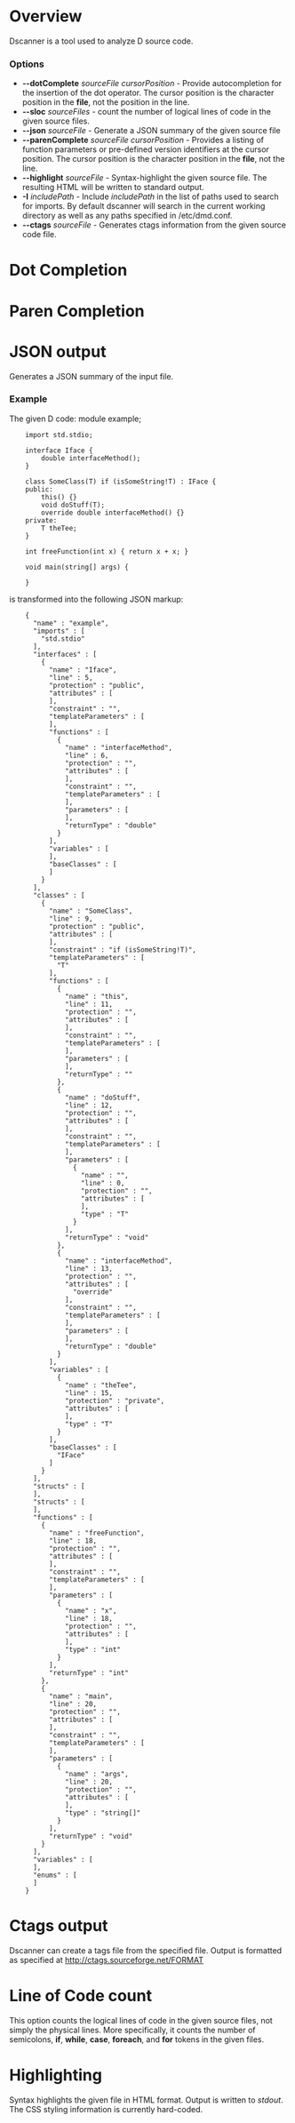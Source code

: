 # Overview
Dscanner is a tool used to analyze D source code.

### Options
* **--dotComplete** _sourceFile_ _cursorPosition_ - Provide autocompletion for the
insertion of the dot operator. The cursor position is the character position in
the **file**, not the position in the line.
* **--sloc** _sourceFiles_ - count the number of logical lines of code in the given
source files.
* **--json** _sourceFile_ - Generate a JSON summary of the given source file
* **--parenComplete** _sourceFile_ _cursorPosition_ - Provides a listing of function
parameters or pre-defined version identifiers at the cursor position. The cursor
position is the character position in the **file**, not the line.
* **--highlight** _sourceFile_ - Syntax-highlight the given source file. The
resulting HTML will be written to standard output.
* **-I** _includePath_ - Include _includePath_ in the list of paths used to search
for imports. By default dscanner will search in the current working directory as
well as any paths specified in /etc/dmd.conf.
* **--ctags** _sourceFile_ - Generates ctags information from the given source
code file.

# Dot Completion

# Paren Completion

# JSON output
Generates a JSON summary of the input file.

### Example
The given D code:
		module example;

		import std.stdio;

		interface Iface {
			double interfaceMethod();
		}

		class SomeClass(T) if (isSomeString!T) : IFace {
		public:
			this() {}
			void doStuff(T);
			override double interfaceMethod() {}
		private:
			T theTee;
		}

		int freeFunction(int x) { return x + x; }

		void main(string[] args) {

		}

is transformed into the following JSON markup:

		{
		  "name" : "example",
		  "imports" : [
			"std.stdio"
		  ],
		  "interfaces" : [
			{
			  "name" : "Iface",
			  "line" : 5,
			  "protection" : "public",
			  "attributes" : [
			  ],
			  "constraint" : "",
			  "templateParameters" : [
			  ],
			  "functions" : [
				{
				  "name" : "interfaceMethod",
				  "line" : 6,
				  "protection" : "",
				  "attributes" : [
				  ],
				  "constraint" : "",
				  "templateParameters" : [
				  ],
				  "parameters" : [
				  ],
				  "returnType" : "double"
				}
			  ],
			  "variables" : [
			  ],
			  "baseClasses" : [
			  ]
			}
		  ],
		  "classes" : [
			{
			  "name" : "SomeClass",
			  "line" : 9,
			  "protection" : "public",
			  "attributes" : [
			  ],
			  "constraint" : "if (isSomeString!T)",
			  "templateParameters" : [
				"T"
			  ],
			  "functions" : [
				{
				  "name" : "this",
				  "line" : 11,
				  "protection" : "",
				  "attributes" : [
				  ],
				  "constraint" : "",
				  "templateParameters" : [
				  ],
				  "parameters" : [
				  ],
				  "returnType" : ""
				},
				{
				  "name" : "doStuff",
				  "line" : 12,
				  "protection" : "",
				  "attributes" : [
				  ],
				  "constraint" : "",
				  "templateParameters" : [
				  ],
				  "parameters" : [
					{
					  "name" : "",
					  "line" : 0,
					  "protection" : "",
					  "attributes" : [
					  ],
					  "type" : "T"
					}
				  ],
				  "returnType" : "void"
				},
				{
				  "name" : "interfaceMethod",
				  "line" : 13,
				  "protection" : "",
				  "attributes" : [
					"override"
				  ],
				  "constraint" : "",
				  "templateParameters" : [
				  ],
				  "parameters" : [
				  ],
				  "returnType" : "double"
				}
			  ],
			  "variables" : [
				{
				  "name" : "theTee",
				  "line" : 15,
				  "protection" : "private",
				  "attributes" : [
				  ],
				  "type" : "T"
				}
			  ],
			  "baseClasses" : [
				"IFace"
			  ]
			}
		  ],
		  "structs" : [
		  ],
		  "structs" : [
		  ],
		  "functions" : [
			{
			  "name" : "freeFunction",
			  "line" : 18,
			  "protection" : "",
			  "attributes" : [
			  ],
			  "constraint" : "",
			  "templateParameters" : [
			  ],
			  "parameters" : [
				{
				  "name" : "x",
				  "line" : 18,
				  "protection" : "",
				  "attributes" : [
				  ],
				  "type" : "int"
				}
			  ],
			  "returnType" : "int"
			},
			{
			  "name" : "main",
			  "line" : 20,
			  "protection" : "",
			  "attributes" : [
			  ],
			  "constraint" : "",
			  "templateParameters" : [
			  ],
			  "parameters" : [
				{
				  "name" : "args",
				  "line" : 20,
				  "protection" : "",
				  "attributes" : [
				  ],
				  "type" : "string[]"
				}
			  ],
			  "returnType" : "void"
			}
		  ],
		  "variables" : [
		  ],
		  "enums" : [
		  ]
		}

# Ctags output
Dscanner can create a tags file from the specified file. Output is formatted as
specified at http://ctags.sourceforge.net/FORMAT

# Line of Code count
This option counts the logical lines of code in the given source files, not
simply the physical lines. More specifically, it counts the number of
semicolons, **if**, **while**, **case**, **foreach**, and **for** tokens in the
given files.

# Highlighting
Syntax highlights the given file in HTML format. Output is written to _stdout_.
The CSS styling information is currently hard-coded.

